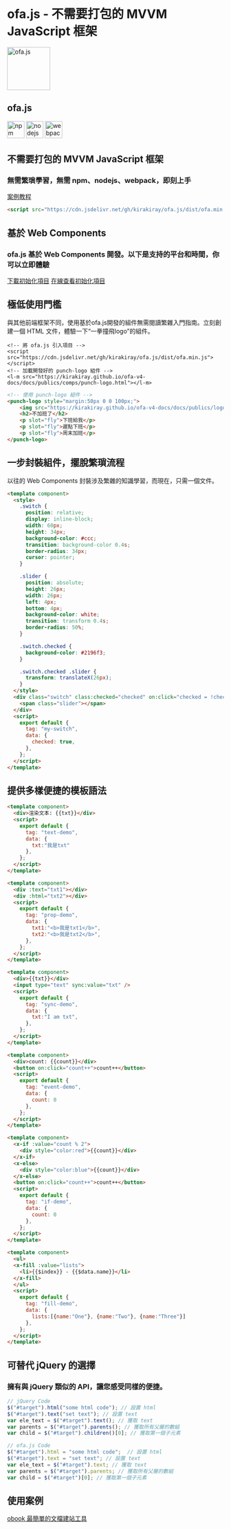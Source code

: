 # ofa.js - 不需要打包的 MVVM JavaScript 框架

<!-- desc: ofa.js 是一種全新的構建用戶界面的框架，無需繁瑣的構建過程，直接引用即可輕松使用。它摒棄了對 npm、Node.js 和 webpack 的依賴，重新回歸了 jQuery 時代的便捷性。 -->

<simp-block>

<punch-logo>
    <img src="../publics/logo.svg" width="100" logo alt="ofa.js" />
    <h2>ofa.js</h2>
    <img src="../publics/npm-logo.png" slot="fly" height="40" alt="npm" />
    <img src="../publics/nodejs-logo.png" slot="fly" height="40" alt="nodejs" />
    <img src="../publics/webpack-logo.png" slot="fly" height="40" alt="webpack" />
</punch-logo>

## 不需要打包的 MVVM JavaScript 框架

### 無需繁瑣學習，無需 npm、nodejs、webpack，即刻上手

[案例教程](./cases/index.md)

```html
<script src="https://cdn.jsdelivr.net/gh/kirakiray/ofa.js/dist/ofa.min.js"></script>
```

</simp-block>

<simp-block>

## 基於 Web Components

### ofa.js 基於 Web Components 開發。以下是支持的平台和時間，你可以立即體驗

<support-platforms></support-platforms>

<a href="../publics/download/ofajs-start.zip" target="_blank">下載初始化項目</a>
<a href="../publics/download/ofajs-start/index.html" target="_blank">在線查看初始化項目</a>

</simp-block>

<simp-block>

## 極低使用門檻

與其他前端框架不同，使用基於ofa.js開發的組件無需閱讀繁雜入門指南。立刻創建一個 HTML 文件，體驗一下“一拳撞飛logo”的組件。

<html-viewer style="width:100%;">

```
<!-- 將 ofa.js 引入項目 -->
<script src="https://cdn.jsdelivr.net/gh/kirakiray/ofa.js/dist/ofa.min.js"></script>
<!-- 加載開發好的 punch-logo 組件 -->
<l-m src="https://kirakiray.github.io/ofa-v4-docs/docs/publics/comps/punch-logo.html"></l-m>
```

```html
<!-- 使用 punch-logo 組件 -->
<punch-logo style="margin:50px 0 0 100px;">
    <img src="https://kirakiray.github.io/ofa-v4-docs/docs/publics/logo.svg" logo height="90" />
    <h2>不加班了</h2>
    <p slot="fly">下班給我</p>
    <p slot="fly">遲點下班</p>
    <p slot="fly">周末加班</p>
</punch-logo>
```

</html-viewer>

</simp-block>

<simp-block>

## 一步封裝組件，擺脫繁瑣流程

以往的 Web Components 封裝涉及繁雜的知識學習，而現在，只需一個文件。

<comp-viewer comp-name="my-switch" max-height="500" style="width:100%;">

```html
<template component>
  <style>
    .switch {
      position: relative;
      display: inline-block;
      width: 60px;
      height: 34px;
      background-color: #ccc;
      transition: background-color 0.4s;
      border-radius: 34px;
      cursor: pointer;
    }

    .slider {
      position: absolute;
      height: 26px;
      width: 26px;
      left: 4px;
      bottom: 4px;
      background-color: white;
      transition: transform 0.4s;
      border-radius: 50%;
    }

    .switch.checked {
      background-color: #2196f3;
    }

    .switch.checked .slider {
      transform: translateX(26px);
    }
  </style>
  <div class="switch" class:checked="checked" on:click="checked = !checked">
    <span class="slider"></span>
  </div>
  <script>
    export default {
      tag: "my-switch",
      data: {
        checked: true,
      },
    };
  </script>
</template>
```

</comp-viewer>

</simp-block>


<simp-block>

## 提供多樣便捷的模板語法

<case-switch>

<comp-viewer switch-name="Render Text" comp-name="text-demo" max-height="500" style="width:100%;">

```html
<template component>
  <div>渲染文本: {{txt}}</div>
  <script>
    export default {
      tag: "text-demo",
      data: {
        txt:"我是txt"
      },
    };
  </script>
</template>
```

</comp-viewer>

<comp-viewer switch-name="Set Properties" comp-name="prop-demo" max-height="500" style="width:100%;">

```html
<template component>
  <div :text="txt1"></div>
  <div :html="txt2"></div>
  <script>
    export default {
      tag: "prop-demo",
      data: {
        txt1:"<b>我是txt1</b>",
        txt2:"<b>我是txt2</b>",
      },
    };
  </script>
</template>
```

</comp-viewer>


<comp-viewer switch-name="Sync Data" comp-name="sync-demo" max-height="500" style="width:100%;">

```html
<template component>
  <div>{{txt}}</div>
  <input type="text" sync:value="txt" />
  <script>
    export default {
      tag: "sync-demo",
      data: {
        txt:"I am txt",
      },
    };
  </script>
</template>
```

</comp-viewer>

<comp-viewer switch-name="Bind Event" comp-name="event-demo" max-height="500" style="width:100%;">

```html
<template component>
  <div>count: {{count}}</div>
  <button on:click="count++">count++</button>
  <script>
    export default {
      tag: "event-demo",
      data: {
        count: 0
      },
    };
  </script>
</template>
```

</comp-viewer>

<comp-viewer switch-name="Use If" comp-name="if-demo" max-height="500" style="width:100%;">

```html
<template component>
  <x-if :value="count % 2">
    <div style="color:red">{{count}}</div>
  </x-if>
  <x-else>
    <div style="color:blue">{{count}}</div>
  </x-else>
  <button on:click="count++">count++</button>
  <script>
    export default {
      tag: "if-demo",
      data: {
        count: 0
      },
    };
  </script>
</template>
```

</comp-viewer>


<comp-viewer switch-name="Use Fill" comp-name="fill-demo" max-height="500" style="width:100%;">

```html
<template component>
  <ul>
  <x-fill :value="lists">
    <li>{{$index}} - {{$data.name}}</li>
  </x-fill>
  </ul>
  <script>
    export default {
      tag: "fill-demo",
      data: {
        lists:[{name:"One"}, {name:"Two"}, {name:"Three"}]
      },
    };
  </script>
</template>
```

</comp-viewer>

</case-switch>

</simp-block>

<simp-block>

## 可替代 jQuery 的選擇

### 擁有與 jQuery 類似的 API，讓您感受同樣的便捷。

<split-code>

```javascript
// jQuery Code
$("#target").html("some html code"); // 設置 html
$("#target").text("set text"); // 設置 text
var ele_text = $("#target").text(); // 獲取 text
var parents = $("#target").parents(); // 獲取所有父層的數組
var child = $("#target").children()[0]; // 獲取第一個子元素
```

```javascript
// ofa.js Code
$("#target").html = "some html code";  // 設置 html
$("#target").text = "set text"; // 設置 text
var ele_text = $("#target").text; // 獲取 text
var parents = $("#target").parents; // 獲取所有父層的數組
var child = $("#target")[0]; // 獲取第一個子元素
```

</split-code>

</simp-block>

<simp-block>

## 使用案例

<a href="https://obook.ofajs.com/">obook 最簡單的文檔建站工具</a>

</simp-block>

<l-m src="https://cdn.jsdelivr.net/npm/obook/blocks/simp-block.html"></l-m>
<l-m src="../publics/comps/punch-logo.html"></l-m>
<l-m src="../publics/comps/support-platforms.html"></l-m>
<l-m src="../publics/comps/case-switch.html"></l-m>
<l-m src="../publics/comps/split-code.html"></l-m>